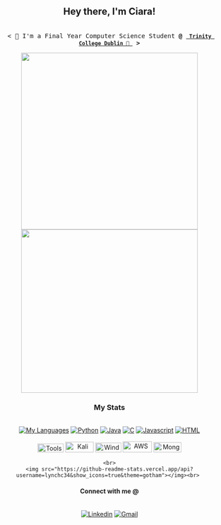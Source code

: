 <h2 align="center">Hey there, I'm Ciara!</h2>
<p align="center"><br>
  <samp>
    < </b> 🤖 I'm a Final Year Computer Science Student <b>@</b> <a href="https://www.tcd.ie/"><b><code> Trinity College Dublin 🤟 </code></b></a> <b> > </b>
  </samp>
</p>
<p align="center">
  <img src="https://user-images.githubusercontent.com/61195644/179372622-3fb55929-b5e1-469f-9aa9-333d9e011df0.gif" width="400" />
  <img src="https://user-images.githubusercontent.com/61195644/179372868-600591e4-4342-42e1-9829-3b4fa5194953.gif" width="400" height="370" /> 
</p>
<stats align="center">
  <h3 align="center">My Stats</h3>
  <p align="center">
    <br>
      <a href="https://github.com/lynchc34?tab=repositories" target="_blank"><img alt="My Languages" src="https://img.shields.io/badge/-code-000000?style=flat-square&logo=Plex&logoColor=white"></a>
      <a href="https://github.com/lynchc34?tab=repositories&language=python" target="_blank"><img alt="Python" src="https://img.shields.io/badge/-Python-3572A5?style=flat-square&logo=Python&logoColor=white"></a>
      <a href="https://github.com/lynchc34?tab=repositories&language=java" target="_blank"><img alt="Java" src="https://img.shields.io/badge/-Java-lightgreye"></a>
      <a href="https://github.com/lynchc34?tab=repositories&language=C" target="_blank"><img alt="C" src="https://img.shields.io/badge/-C-red"></a>
      <a href="https://github.com/lynchc34?tab=repositories&language=javascript" target="_blank"><img alt="Javascript" src="https://img.shields.io/badge/-Javascript-f1e05a?style=flat-square&logo=Javascript&logoColor=white"></a>
      <a href="https://github.com/lynchc34?tab=repositories&language=html" target="_blank"><img alt="HTML" src="https://img.shields.io/badge/-HTML-E34F26?style=flat-square&logo=HTML5&logoColor=white"></a>
  <br>
    
  <br>
  <img alt="Tools" width="59px" height="20" src="https://img.shields.io/badge/-tools-000000?style=flat-square&logo=Plex&logoColor=white">
  <img alt="Kali" width="64px" height="24" src="https://img.shields.io/badge/Kali_Linux-557C94?style=for-the-badge&logo=kali-linux&logoColor=white">
  <img alt="Windows" width="59px" height="22" src="https://img.shields.io/badge/Windows-0078D6?style=for-the-badge&logo=windows&logoColor=white">
  <img alt="AWS" width="66px" height="25" src="https://img.shields.io/badge/Amazon_AWS-FF9900?style=for-the-badge&logo=amazonaws&logoColor=white">
  <img alt="MongoDB" width="63px" height="23" src="https://img.shields.io/badge/MongoDB-4EA94B?style=for-the-badge&logo=mongodb&logoColor=white"><br>

    <br>
    <img src="https://github-readme-stats.vercel.app/api?username=lynchc34&show_icons=true&theme=gotham"></img><br> 

<h4 align="center">Connect with me @</h4>
<p align="center">
  <br>
   <a href="https://www.linkedin.com/in/ciara-lynch-69812119a/" target="_blank"><img alt="Linkedin" src="https://img.shields.io/badge/linkedin%20-           %230077B5.svg?&style=for-the-badge&logo=linkedin&logoColor=white"></a>
   <a href="mailto:clynch0093@gmail.com" target="_blank"><img alt="Gmail" src="https://img.shields.io/badge/gmail-D14836?&style=for-the- badge&logo=gmail&logoColor=white"></a><br>
</p>

